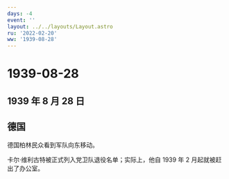 ```yaml
---
days: -4
event: ''
layout: ../../layouts/Layout.astro
ru: '2022-02-20'
ww: '1939-08-28'
---
```


# 1939-08-28

## 1939 年 8 月 28 日

## 德国

德国柏林民众看到军队向东移动。

卡尔·维利古特被正式列入党卫队退役名单；实际上，他自 1939 年 2
月起就被赶出了办公室。